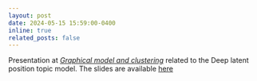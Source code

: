 ```yaml
---
layout: post
date: 2024-05-15 15:59:00-0400
inline: true
related_posts: false
---
```


Presentation at _[Graphical model and clustering](https://gmc.sciencesconf.org/)_ related to the Deep latent position topic model.
The slides are available [here](https://github.com/Remi-Boutin/Remi-Boutin.github.io/tree/main/assets/contents/2024_montpellier_workshop_deepLPTM_Presentation.pdf)
